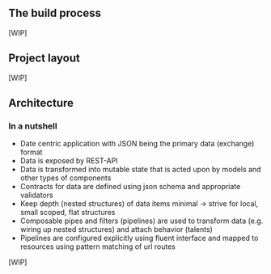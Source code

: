 ## The build process

[WIP]


## Project layout
[WIP]

## Architecture

### In a nutshell

* Date centric application with JSON being the primary data (exchange) format
* Data is exposed by REST-API
* Data is transformed into mutable state that is acted upon by models and other types of components
* Contracts for data are defined using json schema and appropriate validators
* Keep depth (nested structures) of data items minimal -> strive for local, small scoped, flat structures
* Composable pipes and filters (pipelines) are used to transform data (e.g. wiring up nested structures) and attach behavior (talents)
* Pipelines are configured explicitly using fluent interface and mapped to resources using pattern matching of url routes

[WIP]